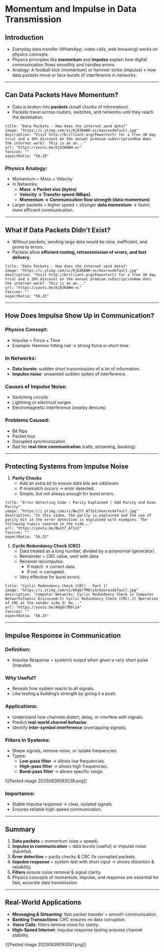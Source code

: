 # Momentum and Impulse in Data Transmission

## Introduction

- Everyday data transfer (WhatsApp, video calls, web browsing) works on physics concepts.
- Physics principles like **momentum** and **impulse** explain how digital communication flows smoothly and handles errors.
- Analogy: A football kick (momentum) or hammer strike (impulse) ≈ how data packets move or face bursts of interference in networks.

---

## Can Data Packets Have Momentum?

- Data is broken into **packets** (small chunks of information).
- Packets travel across routers, switches, and networks until they reach the destination.

```embed
title: "Data Packets - How does the internet send data?"
image: "https://i.ytimg.com/vi/KjD3KANH-xc/maxresdefault.jpg"
description: "Visit http://brilliant.org/PowerCert/ for a free 30 day trial and a 20% discount on the annual premium subscriptionHow does the internet work?  This is an an..."
url: "https://youtu.be/KjD3KANH-xc"
favicon: ""
aspectRatio: "56.25"
```


### Physics Analogy:

- Momentum = Mass × Velocity
- In Networks:
    - **Mass → Packet size (bytes)**
    - **Velocity → Transfer speed (Mbps)**
    - **Momentum → Communication flow strength (data momentum)**
- Larger packets + higher speed = stronger **data momentum** → faster, more efficient communication.

---

## What If Data Packets Didn’t Exist?

- Without packets, sending large data would be slow, inefficient, and prone to errors.
- Packets allow **efficient routing, retransmission of errors, and fast delivery**.

```embed
title: "Data Packets - How does the internet send data?"
image: "https://i.ytimg.com/vi/KjD3KANH-xc/maxresdefault.jpg"
description: "Visit http://brilliant.org/PowerCert/ for a free 30 day trial and a 20% discount on the annual premium subscriptionHow does the internet work?  This is an an..."
url: "https://youtu.be/KjD3KANH-xc"
favicon: ""
aspectRatio: "56.25"
```

---

## How Does Impulse Show Up in Communication?

### Physics Concept:

- Impulse = Force × Time
- Example: Hammer hitting nail → strong force in short time.

### In Networks:

- **Data bursts**: sudden short transmissions of a lot of information.
- **Impulse noise**: unwanted sudden spikes of interference.

### Causes of Impulse Noise:

- Switching circuits
- Lightning or electrical surges
- Electromagnetic interference (nearby devices)

### Problems Caused:

- Bit flips
- Packet loss
- Disrupted synchronization
- Bad for **real-time communication** (calls, streaming, banking).

---

## Protecting Systems from Impulse Noise

1. **Parity Checks**
    - Add an extra bit to ensure data bits are odd/even.
    - If mismatch occurs → error detected.
    - Simple, but not always enough for burst errors.
```embed
title: "Error Detecting Code : Parity Explained | Odd Parity and Even Parity"
image: "https://i.ytimg.com/vi/Bwih7_AT1oI/maxresdefault.jpg"
description: "In this video, the parity is explained and the use of parity bit in the error detection is explained with examples. The  following topics covered in the vide..."
url: "https://youtu.be/Bwih7_AT1oI"
favicon: ""
aspectRatio: "56.25"
```

1. **Cyclic Redundancy Check (CRC)**
    - Data treated as a long number, divided by a polynomial (generator).
    - Remainder = CRC value, sent with data.
    - Receiver recomputes:
        - If match → correct data.
        - If not → corrupted.
    - Very effective for burst errors.
```embed
title: "Cyclic Redundancy Check (CRC) - Part 1"
image: "https://i.ytimg.com/vi/A9g6rTMblz4/maxresdefault.jpg"
description: "Computer Networks: Cyclic Redundancy Check in Computer NetworksTopics Discussed:1) Cyclic Redundancy Check (CRC).2) Operation of CRC at the sender side.3) Ho..."
url: "https://youtu.be/A9g6rTMblz4"
favicon: ""
aspectRatio: "56.25"
```


---

## Impulse Response in Communication

### Definition:

- Impulse Response = system’s output when given a very short pulse (impulse).

### Why Useful?

- Reveals how system reacts to all signals.
- Like testing a building’s strength by giving it a push.

### Applications:

- Understand how channels distort, delay, or interfere with signals.
- Predict **real-world channel behavior**.
- Identify **inter-symbol interference** (overlapping signals).

### Filters in Systems:

- Shape signals, remove noise, or isolate frequencies.
- Types:
    - **Low-pass filter** → allows low frequencies.
    - **High-pass filter** → allows high frequencies.
    - **Band-pass filter** → allows specific range.

![[Pasted image 20250826093539.png]]

### Importance:

- Stable impulse response → clear, isolated signals.
- Ensures reliable high-speed communication.

---

## Summary

1. **Data packets** = momentum (size × speed).
2. **Impulse in communication** = data bursts (useful) or impulse noise (harmful).
3. **Error detection** = parity checks & CRC fix corrupted packets.
4. **Impulse response** = system test with short input → shows distortion & reliability.
5. **Filters** ensure noise removal & signal clarity.
6. Physics concepts of momentum, impulse, and response are essential for fast, accurate data transmission.

---

## Real-World Applications

- **Messaging & Streaming**: fast packet transfer = smooth communication.
- **Banking Transactions**: CRC ensures no data corruption.
- **Voice Calls**: filters remove noise for clarity.
- **High-Speed Internet**: impulse response testing ensures channel stability.

![[Pasted image 20250826093551.png]]